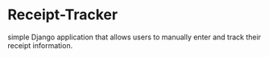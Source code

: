 # Receipt-Tracker
 simple Django application that allows users to manually enter and track their receipt  information. 

